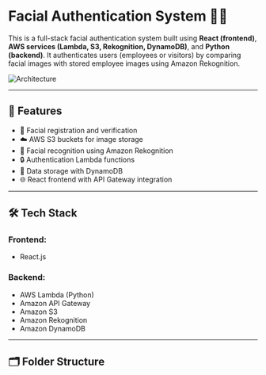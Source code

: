 # Facial Authentication System 👤🔐

This is a full-stack facial authentication system built using **React (frontend)**, **AWS services (Lambda, S3, Rekognition, DynamoDB)**, and **Python (backend)**. It authenticates users (employees or visitors) by comparing facial images with stored employee images using Amazon Rekognition.

![Architecture](https://drive.google.com/file/d/127Y3hPHW3s3c3AsCPW6jy7ri8eEMPExV/view?usp=sharing)

---

## 🚀 Features

- 📸 Facial registration and verification
- ☁️ AWS S3 buckets for image storage
- 🧠 Facial recognition using Amazon Rekognition
- 🔒 Authentication Lambda functions
- 🧾 Data storage with DynamoDB
- 🌐 React frontend with API Gateway integration

---

## 🛠️ Tech Stack

### Frontend:
- React.js

### Backend:
- AWS Lambda (Python)
- Amazon API Gateway
- Amazon S3
- Amazon Rekognition
- Amazon DynamoDB

---

## 🗂️ Folder Structure

